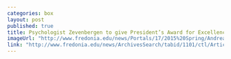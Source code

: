 ```yaml
---
categories: box
layout: post
published: true
title: Psychologist Zevenbergen to give President’s Award for Excellence presentation
imageUrl: "http://www.fredonia.edu/news/Portals/17/2015%20Spring/Andrea-Zevenbergen-for-web.jpg"
link: "http://www.fredonia.edu/news/ArchivesSearch/tabid/1101/ctl/ArticleView/mid/1878/articleId/5187/Psychologist_Zevenbergen_to_give_Presidents_Award_for_Excellence_presentation.aspx"
---
```



